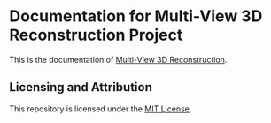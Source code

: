 # Documentation for Multi-View 3D Reconstruction Project

This is the documentation of [Multi-View 3D Reconstruction](https://github.com/MV3DR-team/Multi-View-3D-Reconstruction).

## Licensing and Attribution

This repository is licensed under the [MIT License](https://en.wikipedia.org/wiki/MIT_License). 
